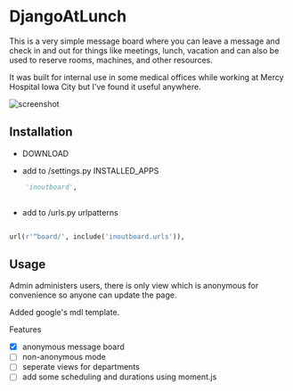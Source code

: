 # DjangoAtLunch
This is a very simple message board where you can leave a message and check in and out for things like meetings, lunch, vacation and can also be used to reserve rooms, machines, and other resources.

It was built for internal use in some medical offices while working at Mercy Hospital Iowa City but I've found it useful anywhere.

![screenshot](https://cloud.githubusercontent.com/assets/1454458/17639979/5006aea0-60ad-11e6-8aed-a49767b2beb8.PNG)

## Installation

- DOWNLOAD

- add to /settings.py INSTALLED_APPS

```python
    'inoutboard',
    
```

- add to /urls.py urlpatterns

```python

url(r'^board/', include('inoutboard.urls')),

```

## Usage

Admin administers users, there is only view which is anonymous for convenience so anyone can update the page.

Added google's mdl template.

Features

- [x] anonymous message board
- [ ] non-anonymous mode
- [ ] seperate views for departments
- [ ] add some scheduling and durations using moment.js
